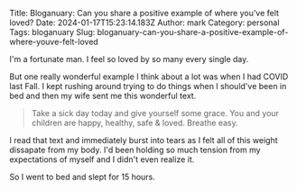 Title: Bloganuary: Can you share a positive example of where you’ve felt loved?
Date: 2024-01-17T15:23:14.183Z
Author: mark
Category: personal
Tags: bloganuary
Slug: bloganuary-can-you-share-a-positive-example-of-where-youve-felt-loved

I'm a fortunate man. I feel so loved by so many every single day.

But one really wonderful example I think about a lot was when I had COVID last Fall. I kept rushing around trying to do things when I should've been in bed and then my wife sent me this wonderful text.

> Take a sick day today and give yourself some grace. You and your children are happy, healthy, safe & loved. Breathe easy.

I read that text and immediately burst into tears as I felt all of this weight dissapate from my body. I'd been holding so much tension from my expectations of myself and I didn't even realize it.

So I went to bed and slept for 15 hours.